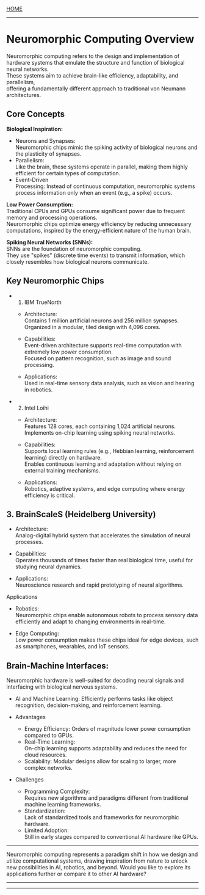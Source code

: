 [HOME](/README.md)    

---    

# Neuromorphic Computing Overview     
  Neuromorphic computing refers to the design and implementation of hardware systems that emulate the structure and function of biological neural networks.     
   These systems aim to achieve brain-like efficiency, adaptability, and parallelism,    
    offering a fundamentally different approach to traditional von Neumann architectures.    

## Core Concepts   
**Biological Inspiration:**  
  - Neurons and Synapses:  
     Neuromorphic chips mimic the spiking activity of biological neurons and the plasticity of synapses.   
  - Parallelism:   
     Like the brain, these systems operate in parallel, making them highly efficient for certain types of computation.  
  - Event-Driven  
     Processing: Instead of continuous computation, neuromorphic systems process information only when an event (e.g., a spike) occurs.  


**Low Power Consumption:**  
  Traditional CPUs and GPUs consume significant power due to frequent memory and processing operations.  
    Neuromorphic chips optimize energy efficiency by reducing unnecessary computations, inspired by the energy-efficient nature of the human brain.  

**Spiking Neural Networks (SNNs):**  
  SNNs are the foundation of neuromorphic computing.  
    They use "spikes" (discrete time events) to transmit information, which closely resembles how biological neurons communicate.   

## Key Neuromorphic Chips   
  - 1. IBM TrueNorth  
    - Architecture:  
      Contains 1 million artificial neurons and 256 million synapses.
        Organized in a modular, tiled design with 4,096 cores.
  
    - Capabilities:  
      Event-driven architecture supports real-time computation with extremely low power consumption.  
        Focused on pattern recognition, such as image and sound processing.  

    - Applications:  
      Used in real-time sensory data analysis, such as vision and hearing in robotics.  

  - 2. Intel Loihi  
    - Architecture:  
      Features 128 cores, each containing 1,024 artificial neurons.  
        Implements on-chip learning using spiking neural networks.  
  
    - Capabilities:  
      Supports local learning rules (e.g., Hebbian learning, reinforcement learning) directly on hardware.  
        Enables continuous learning and adaptation without relying on external training mechanisms.  

    - Applications:   
      Robotics, adaptive systems, and edge computing where energy efficiency is critical.  

## 3. BrainScaleS (Heidelberg University)
  - Architecture:  
    Analog-digital hybrid system that accelerates the simulation of neural processes.  
  - Capabilities:  
    Operates thousands of times faster than real biological time, useful for studying neural dynamics.  
  
  - Applications:  
    Neuroscience research and rapid prototyping of neural algorithms.  

Applications
  - Robotics:  
    Neuromorphic chips enable autonomous robots to process sensory data efficiently and adapt to changing environments in real-time.  

  - Edge Computing:  
    Low power consumption makes these chips ideal for edge devices, such as smartphones, wearables, and IoT sensors.   
  
## Brain-Machine Interfaces:
 Neuromorphic hardware is well-suited for decoding neural signals and interfacing with biological nervous systems.
- AI and Machine Learning:
  Efficiently performs tasks like object recognition, decision-making, and reinforcement learning.
- Advantages  
  - Energy Efficiency:
     Orders of magnitude lower power consumption compared to GPUs.  
  - Real-Time Learning:  
     On-chip learning supports adaptability and reduces the need for cloud resources.  
  - Scalability:
     Modular designs allow for scaling to larger, more complex networks.  
  
- Challenges  
  - Programming Complexity:  
     Requires new algorithms and paradigms different from traditional machine learning frameworks.  
  - Standardization:  
     Lack of standardized tools and frameworks for neuromorphic hardware.  
  - Limited Adoption:  
     Still in early stages compared to conventional AI hardware like GPUs.  

---  

Neuromorphic computing represents a paradigm shift in how we design and utilize computational systems, drawing inspiration from nature to unlock new possibilities in AI, robotics, and beyond. Would you like to explore its applications further or compare it to other AI hardware? 

---  
---
